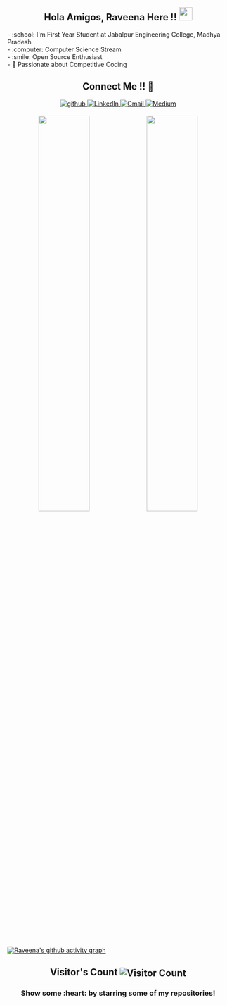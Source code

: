 <h2 align="center">Hola Amigos, Raveena Here !! <img src="https://raw.githubusercontent.com/MartinHeinz/MartinHeinz/master/wave.gif" width="30px"></h2>
  - :school: I'm First Year Student at Jabalpur Engineering College, Madhya Pradesh <br>
  - :computer: Computer Science Stream<br>
  - :smile: Open Source Enthusiast<br>
  - 🤔 Passionate about Competitive Coding <br>

<h2 align="center">Connect Me !! 🤝</h2> 

<p align="center">
<a href="https://github.com/RaveenaBhasin" target="_blank">
<img src=https://img.shields.io/badge/github-%2324292e.svg?&style=for-the-badge&logo=github&logoColor=white alt=github style="margin-bottom: 5px;" />
</a>
<a href="https://www.linkedin.com/in/raveena-bhasin-15b9b6200/" target="_blank">
<img alt="LinkedIn" src="https://img.shields.io/badge/linkedin%20-%230077B5.svg?&style=for-the-badge&logo=linkedin&logoColor=white"/>
</a>
<a href="mailto:raveenabhasin15@gmail.com">
<img alt="Gmail" src="https://img.shields.io/badge/Gmail-D14836?style=for-the-badge&logo=gmail&logoColor=white" />
</a>
<a href="https://raveenabhasin15.medium.com/">
<img alt="Medium" src="https://img.shields.io/badge/Medium-3e3736?style=for-the-badge&logo=medium&logoColor=white" />
</a>
</p> 

<div align="center">
  <img width="48%" src="https://github-readme-stats.vercel.app/api?username=RaveenaBhasin&theme=radical&show_icons=true" />
  <img width="48%" src="https://github-readme-streak-stats.herokuapp.com/?user=RaveenaBhasin&theme=radical&show_icons=true" />
</div>

[![Raveena's github activity graph](https://activity-graph.herokuapp.com/graph?username=RaveenaBhasin&bg_color=000000&color=4cd8f0&line=2fc8ee&point=ffffff&area=true&hide_border=true)](https://github.com/RaveenaBhasin/github-readme-activity-graph)
<br>
<h2 align="center">Visitor's Count <img align="center" src="https://profile-counter.glitch.me/RaveenaBhasin/count.svg" alt="Visitor Count" /></h2>
<h3 align="center">Show some :heart: by starring some of my repositories! </h3>

